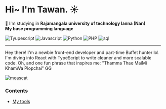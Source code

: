 # Hi~ I'm Tawan. ☀️

💼 I'm studying in **Rajamangala university of technology lanna (Nan)**  
**My base programming language**

![Tyupescript](https://img.shields.io/badge/Typescript-2f74c0?logo=typescript&logoColor=white)
![Javascript](https://img.shields.io/badge/Javascript-F7DF1E?logo=javascript&logoColor=black)
![Python](https://img.shields.io/badge/Python-407ba9?logo=python&logoColor=white)
![PHP](https://img.shields.io/badge/PHP-7377ad?logo=php&logoColor=white)
![sql](https://img.shields.io/badge/SQL-d47131?logo=mysql&logoColor=white)

---

Hey there! I'm a newbie front-end developer and part-time Buffet hunter lol. I'm diving into React with TypeScript to write cleaner and more scalable code. Oh, and one fun phrase that inspires me: "Thamma Thae MaiMi KhamWa Plopchai" GG

![meascat](https://media.giphy.com/media/VbnUQpnihPSIgIXuZv/giphy.gif)

### Contents

- [My tools](https://github.com/slapexs/slapexs/blob/main/mytools.md)
